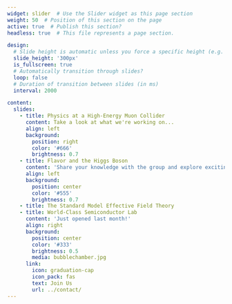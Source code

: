 ```yaml
---
widget: slider  # Use the Slider widget as this page section
weight: 50  # Position of this section on the page
active: true  # Publish this section?
headless: true  # This file represents a page section.

design:
  # Slide height is automatic unless you force a specific height (e.g. '400px')
  slide_height: '300px'
  is_fullscreen: true
  # Automatically transition through slides?
  loop: false
  # Duration of transition between slides (in ms)
  interval: 2000

content:
  slides:
    - title: Physics at a High-Energy Muon Collider
      content: Take a look at what we're working on...
      align: left
      background:
        position: right
        color: '#666'
        brightness: 0.7
    - title: Flavor and the Higgs Boson
      content: 'Share your knowledge with the group and explore exciting new topics together!'
      align: left
      background:
        position: center
        color: '#555'
        brightness: 0.7
    - title: The Standard Model Effective Field Theory
    - title: World-Class Semiconductor Lab
      content: 'Just opened last month!'
      align: right
      background:
        position: center
        color: '#333'
        brightness: 0.5
        media: bubblechamber.jpg
      link:
        icon: graduation-cap
        icon_pack: fas
        text: Join Us
        url: ../contact/
---
```

